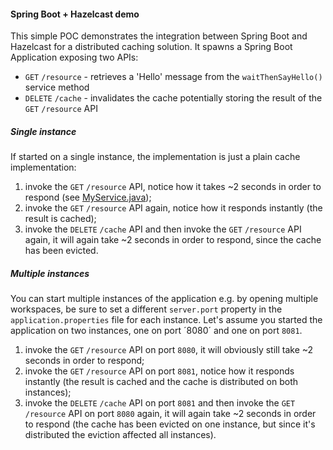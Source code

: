 #### Spring Boot + Hazelcast demo
This simple POC demonstrates the integration between Spring Boot and Hazelcast for a distributed caching solution. It spawns a Spring Boot Application exposing two APIs:
- `GET` `/resource` - retrieves a 'Hello' message from the `waitThenSayHello()` service method
- `DELETE` `/cache` - invalidates the cache potentially storing the result of the `GET` `/resource` API

##### Single instance
If started on a single instance, the implementation is just a plain cache implementation:
1. invoke the `GET` `/resource` API, notice how it takes ~2 seconds in order to respond (see [MyService.java](src/main/java/com/budwhite/studying/hazelcast/demo/service/MyService.java));
2. invoke the `GET` `/resource` API again, notice how it responds instantly (the result is cached);
3. invoke the `DELETE` `/cache` API and then invoke the `GET` `/resource` API again, it will again take ~2 seconds in order to respond, since the cache has been evicted.

##### Multiple instances
You can start multiple instances of the application e.g. by opening multiple workspaces, be sure to set a different `server.port` property in the `application.properties` file for each instance. Let's assume you started the application on two instances, one on port ´8080´ and one on port `8081`.
1. invoke the `GET` `/resource` API on port `8080`, it will obviously still take ~2 seconds in order to respond;
1. invoke the `GET` `/resource` API on port `8081`, notice how it responds instantly (the result is cached and the cache is distributed on both instances);
3. invoke the `DELETE` `/cache` API on port `8081` and then invoke the `GET` `/resource` API on port `8080` again, it will again take ~2 seconds in order to respond (the cache has been evicted on one instance, but since it's distributed the eviction affected all instances).
